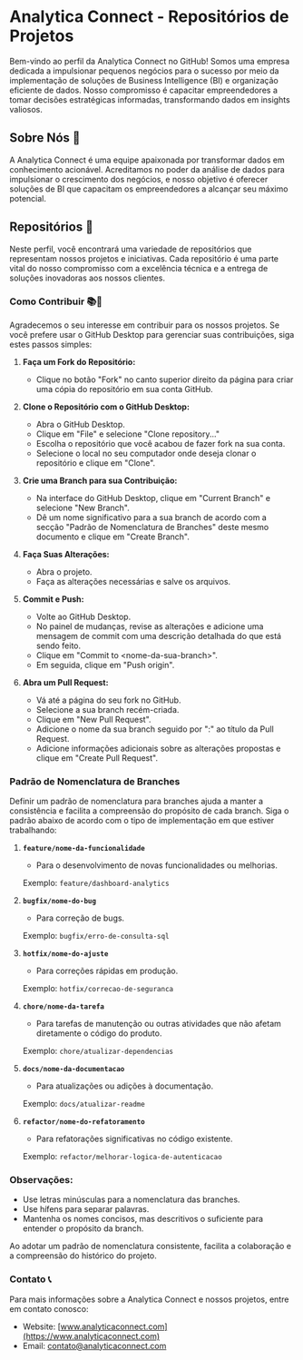 # Analytica Connect - Repositórios de Projetos 

Bem-vindo ao perfil da Analytica Connect no GitHub! Somos uma empresa dedicada a impulsionar pequenos negócios para o sucesso por meio da implementação de soluções de Business Intelligence (BI) e organização eficiente de dados. Nosso compromisso é capacitar empreendedores a tomar decisões estratégicas informadas, transformando dados em insights valiosos.

## Sobre Nós 🏢

A Analytica Connect é uma equipe apaixonada por transformar dados em conhecimento acionável. Acreditamos no poder da análise de dados para impulsionar o crescimento dos negócios, e nosso objetivo é oferecer soluções de BI que capacitam os empreendedores a alcançar seu máximo potencial.

## Repositórios 📁

Neste perfil, você encontrará uma variedade de repositórios que representam nossos projetos e iniciativas. Cada repositório é uma parte vital do nosso compromisso com a excelência técnica e a entrega de soluções inovadoras aos nossos clientes.

### Como Contribuir 📚🐙

Agradecemos o seu interesse em contribuir para os nossos projetos. Se você prefere usar o GitHub Desktop para gerenciar suas contribuições, siga estes passos simples:

1. **Faça um Fork do Repositório:**
   - Clique no botão "Fork" no canto superior direito da página para criar uma cópia do repositório em sua conta GitHub.

2. **Clone o Repositório com o GitHub Desktop:**
   - Abra o GitHub Desktop.
   - Clique em "File" e selecione "Clone repository..."
   - Escolha o repositório que você acabou de fazer fork na sua conta.
   - Selecione o local no seu computador onde deseja clonar o repositório e clique em "Clone".

3. **Crie uma Branch para sua Contribuição:**
   - Na interface do GitHub Desktop, clique em "Current Branch" e selecione "New Branch".
   - Dê um nome significativo para a sua branch de acordo com a secção "Padrão de Nomenclatura de Branches" deste mesmo documento e clique em "Create Branch".

4. **Faça Suas Alterações:**
   - Abra o projeto.
   - Faça as alterações necessárias e salve os arquivos.

5. **Commit e Push:**
   - Volte ao GitHub Desktop.
   - No painel de mudanças, revise as alterações e adicione uma mensagem de commit com uma descrição detalhada do que está sendo feito.
   - Clique em "Commit to \<nome-da-sua-branch\>".
   - Em seguida, clique em "Push origin".

6. **Abra um Pull Request:**
   - Vá até a página do seu fork no GitHub.
   - Selecione a sua branch recém-criada.
   - Clique em "New Pull Request".
   - Adicione o nome da sua branch seguido por ":" ao título da Pull Request.
   - Adicione informações adicionais sobre as alterações propostas e clique em "Create Pull Request".

### Padrão de Nomenclatura de Branches

Definir um padrão de nomenclatura para branches ajuda a manter a consistência e facilita a compreensão do propósito de cada branch. Siga o padrão abaixo de acordo com o tipo de implementação em que estiver trabalhando:

1. **`feature/nome-da-funcionalidade`**
   - Para o desenvolvimento de novas funcionalidades ou melhorias.

   Exemplo: `feature/dashboard-analytics`

2. **`bugfix/nome-do-bug`**
   - Para correção de bugs.

   Exemplo: `bugfix/erro-de-consulta-sql`

3. **`hotfix/nome-do-ajuste`**
   - Para correções rápidas em produção.

   Exemplo: `hotfix/correcao-de-seguranca`

4. **`chore/nome-da-tarefa`**
   - Para tarefas de manutenção ou outras atividades que não afetam diretamente o código do produto.

   Exemplo: `chore/atualizar-dependencias`

5. **`docs/nome-da-documentacao`**
   - Para atualizações ou adições à documentação.

   Exemplo: `docs/atualizar-readme`

6. **`refactor/nome-do-refatoramento`**
   - Para refatorações significativas no código existente.

   Exemplo: `refactor/melhorar-logica-de-autenticacao`

### Observações:

- Use letras minúsculas para a nomenclatura das branches.
- Use hífens para separar palavras.
- Mantenha os nomes concisos, mas descritivos o suficiente para entender o propósito da branch.

Ao adotar um padrão de nomenclatura consistente, facilita a colaboração e a compreensão do histórico do projeto.

### Contato 📞

Para mais informações sobre a Analytica Connect e nossos projetos, entre em contato conosco:

- Website: [www.analyticaconnect.com](https://www.analyticaconnect.com)
- Email: contato@analyticaconnect.com

